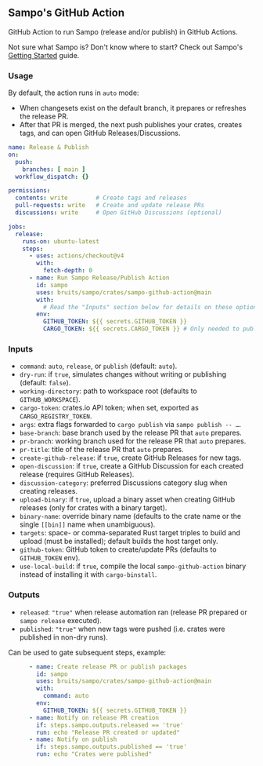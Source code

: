 ## Sampo's GitHub Action

GitHub Action to run Sampo (release and/or publish) in GitHub Actions.

Not sure what Sampo is? Don't know where to start? Check out Sampo's [Getting Started](./crates/sampo/README.md#getting-started) guide.

### Usage

By default, the action runs in `auto` mode:
- When changesets exist on the default branch, it prepares or refreshes the release PR.
- After that PR is merged, the next push publishes your crates, creates tags, and can open GitHub Releases/Discussions.

```yaml
name: Release & Publish
on:
  push:
    branches: [ main ]
  workflow_dispatch: {}

permissions:
  contents: write        # Create tags and releases
  pull-requests: write   # Create and update release PRs
  discussions: write     # Open GitHub Discussions (optional)

jobs:
  release:
    runs-on: ubuntu-latest
    steps:
      - uses: actions/checkout@v4
        with:
          fetch-depth: 0
      - name: Run Sampo Release/Publish Action
        id: sampo
        uses: bruits/sampo/crates/sampo-github-action@main
        with:
          # Read the "Inputs" section below for details on these options
        env:
          GITHUB_TOKEN: ${{ secrets.GITHUB_TOKEN }}
          CARGO_TOKEN: ${{ secrets.CARGO_TOKEN }} # Only needed to publish to crates.io
```

### Inputs

- `command`: `auto`, `release`, or `publish` (default: `auto`).
- `dry-run`: if `true`, simulates changes without writing or publishing (default: `false`).
- `working-directory`: path to workspace root (defaults to `GITHUB_WORKSPACE`).
- `cargo-token`: crates.io API token; when set, exported as `CARGO_REGISTRY_TOKEN`.
- `args`: extra flags forwarded to `cargo publish` via `sampo publish -- …`.
- `base-branch`: base branch used by the release PR that `auto` prepares.
- `pr-branch`: working branch used for the release PR that `auto` prepares.
- `pr-title`: title of the release PR that `auto` prepares.
- `create-github-release`: if `true`, create GitHub Releases for new tags.
- `open-discussion`: if `true`, create a GitHub Discussion for each created release (requires GitHub Releases).
- `discussion-category`: preferred Discussions category slug when creating releases.
- `upload-binary`: if `true`, upload a binary asset when creating GitHub releases (only for crates with a binary target).
- `binary-name`: override binary name (defaults to the crate name or the single `[[bin]]` name when unambiguous).
- `targets`: space- or comma-separated Rust target triples to build and upload (must be installed); default builds the host target only.
- `github-token`: GitHub token to create/update PRs (defaults to `GITHUB_TOKEN` env).
- `use-local-build`: if `true`, compile the local `sampo-github-action` binary instead of installing it with `cargo-binstall`.

### Outputs

- `released`: `"true"` when release automation ran (release PR prepared or `sampo release` executed).
- `published`: `"true"` when new tags were pushed (i.e. crates were published in non-dry runs).

Can be used to gate subsequent steps, example:

```yaml
      - name: Create release PR or publish packages
        id: sampo
        uses: bruits/sampo/crates/sampo-github-action@main
        with:
          command: auto
        env:
          GITHUB_TOKEN: ${{ secrets.GITHUB_TOKEN }}
      - name: Notify on release PR creation
        if: steps.sampo.outputs.released == 'true'
        run: echo "Release PR created or updated"
      - name: Notify on publish
        if: steps.sampo.outputs.published == 'true'
        run: echo "Crates were published"
```
